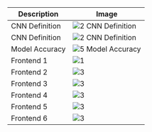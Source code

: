 | **Description** | **Image** |
|---|---|
| CNN Definition | ![2  CNN Definition](https://github.com/user-attachments/assets/125c1501-ea06-45e8-926a-1342cd312e26) |
| CNN Definition | ![2  CNN Definition](https://github.com/user-attachments/assets/04041a25-af21-4e89-b160-ef156b038477) |
| Model Accuracy | ![5  Model Accuracy](https://github.com/user-attachments/assets/93e48fe8-b1b9-4793-ab83-f180d3e235d1) |
| Frontend 1 | ![1](https://github.com/user-attachments/assets/44df56ad-5079-4d29-b8ef-4ad535709acc) |
| Frontend 2 | ![3](https://github.com/user-attachments/assets/e1a84f11-d9b4-4b0b-80eb-71afae149c41) |
| Frontend 3 | ![3](https://github.com/user-attachments/assets/a3dcedad-9812-400c-8ce4-0e51eeb04e13) |
| Frontend 4 | ![3](https://github.com/user-attachments/assets/8f3b45c7-7ffb-4f12-b910-de96f23dea41) |
| Frontend 5 | ![3](https://github.com/user-attachments/assets/6bdc38b1-7a29-46d8-9432-f279f8eb95f8) |
| Frontend 6 | ![3](https://github.com/user-attachments/assets/6247a30f-dd16-4014-86a3-c79133acb91f) |

